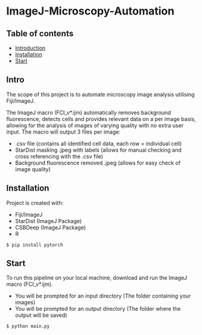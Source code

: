 # ImageJ-Microscopy-Automation
## Table of contents
* [Introduction](#Intro)
* [Installation](#Installation)
* [Start](#Start)

## Intro
The scope of this project is to automate microscopy image analysis utilising Fiji/ImageJ.

The ImageJ macro (FCI_v*.ijm) automatically removes background fluorescence, detects cells and provides relevant data on a per image basis, allowing for the analysis of images of varying quality with no extra user input. The macro will output 3 files per image:
* .csv file (contains all identified cell data, each row = individual cell)
* StarDist masking .jpeg with labels (allows for manual checking and cross referencing with the .csv file)
* Background fluorescence removed .jpeg (allows for easy check of image quality)

## Installation
Project is created with:
* Fiji/ImageJ
* StarDist (ImageJ Package)
* CSBDeep (ImageJ Package)
* R

```
$ pip install pytorch

```
	
## Start
To run this pipeline on your local machine, download and run the ImageJ macro (FCI_v*.ijm).
* You will be prompted for an input directory (The folder containing your images)
* You will be prompted for an output directory (The folder where the output will be saved)

```
$ python main.py

```